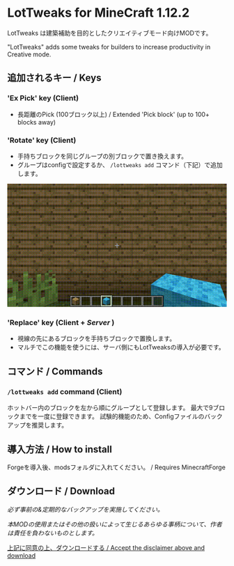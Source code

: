 # LotTweaks for MineCraft 1.12.2

LotTweaks は建築補助を目的としたクリエイティブモード向けMODです。

"LotTweaks" adds some tweaks for builders to increase productivity in Creative mode.

## 追加されるキー / Keys

### 'Ex Pick' key (Client)

- 長距離のPick (100ブロック以上) / Extended 'Pick block' (up to 100+ blocks away)

### 'Rotate' key (Client)

- 手持ちブロックを同じグループの別ブロックで置き換えます。
- グループはconfigで設定するか、 `/lottweaks add` コマンド（下記）で追加します。

![aa](rotate.gif)

### 'Replace' key (Client + *Server* )

- 視線の先にあるブロックを手持ちブロックで置換します。
- マルチでこの機能を使うには、サーバ側にもLotTweaksの導入が必要です。

## コマンド / Commands

### `/lottweaks add` command (Client)

ホットバー内のブロックを左から順にグループとして登録します。
最大で9ブロックまでを一度に登録できます。
試験的機能のため、Configファイルのバックアップを推奨します。

## 導入方法 / How to install

Forgeを導入後、modsフォルダに入れてください。 / Requires MinecraftForge

## ダウンロード / Download

*必ず事前の&定期的なバックアップを実施してください。*

*本MODの使用またはその他の扱いによって生じるあらゆる事柄について、作者は責任を負わないものとします。*

[上記に同意の上、ダウンロードする / Accept the disclaimer above and download](https://drive.google.com/drive/folders/15P4FLZgDrP7vwP9E47XhJRwj71IVASuc)







